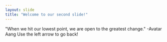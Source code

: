 ```yaml
---
layout: slide
title: "Welcome to our second slide!"
---
```

"When we hit our lowest point, we are open to the greatest change." -Avatar Aang
Use the left arrow to go back!
